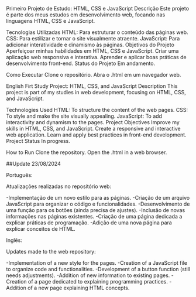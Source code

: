Primeiro Projeto de Estudo: HTML, CSS e JavaScript
Descrição
Este projeto é parte dos meus estudos em desenvolvimento web, focando nas linguagens HTML, CSS e JavaScript.

Tecnologias Utilizadas
HTML: Para estruturar o conteúdo das páginas web.
CSS: Para estilizar e tornar o site visualmente atraente.
JavaScript: Para adicionar interatividade e dinamismo às páginas.
Objetivos do Projeto
Aperfeiçoar minhas habilidades em HTML, CSS e JavaScript.
Criar uma aplicação web responsiva e interativa.
Aprender e aplicar boas práticas de desenvolvimento front-end.
Status do Projeto
Em andamento.

Como Executar
Clone o repositório.
Abra o .html em um navegador web.

English
Firt Study Project: HTML, CSS, and JavaScript
Description
This project is part of my studies in web development, focusing on HTML, CSS, and JavaScript.

Technologies Used
HTML: To structure the content of the web pages.
CSS: To style and make the site visually appealing.
JavaScript: To add interactivity and dynamism to the pages.
Project Objectives
Improve my skills in HTML, CSS, and JavaScript.
Create a responsive and interactive web application.
Learn and apply best practices in front-end development.
Project Status
In progress.

How to Run
Clone the repository.
Open the .html in a web browser.



##Update 23/08/2024

Português:

Atualizações realizadas no repositório web:

-Implementação de um novo estilo para as páginas.
-Criação de um arquivo JavaScript para organizar o código e funcionalidades.
-Desenvolvimento de uma função para os botões (ainda precisa de ajustes).
-Inclusão de novas informações nas páginas existentes.
-Criação de uma página dedicada a explicar práticas de programação.
-Adição de uma nova página para explicar conceitos de HTML.

Inglês:

Updates made to the web repository:

-Implementation of a new style for the pages.
-Creation of a JavaScript file to organize code and functionalities.
-Development of a button function (still needs adjustments).
-Addition of new information to existing pages.
-Creation of a page dedicated to explaining programming practices.
-Addition of a new page explaining HTML concepts.
